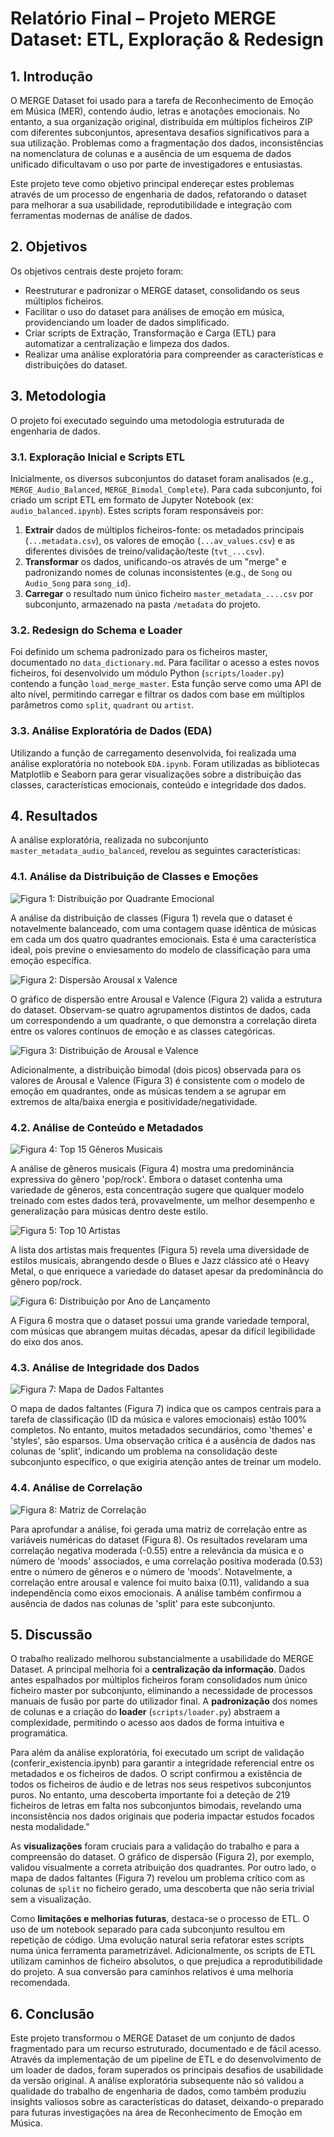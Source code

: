 # Relatório Final – Projeto MERGE Dataset: ETL, Exploração & Redesign

## 1. Introdução

O MERGE Dataset foi usado para a tarefa de Reconhecimento de Emoção em Música (MER), contendo áudio, letras e anotações emocionais. No entanto, a sua organização original, distribuída em múltiplos ficheiros ZIP com diferentes subconjuntos, apresentava desafios significativos para a sua utilização. Problemas como a fragmentação dos dados, inconsistências na nomenclatura de colunas e a ausência de um esquema de dados unificado dificultavam o uso por parte de investigadores e entusiastas.

Este projeto teve como objetivo principal endereçar estes problemas através de um processo de engenharia de dados, refatorando o dataset para melhorar a sua usabilidade, reprodutibilidade e integração com ferramentas modernas de análise de dados.

## 2. Objetivos

Os objetivos centrais deste projeto foram:

-   Reestruturar e padronizar o MERGE dataset, consolidando os seus múltiplos ficheiros.
-   Facilitar o uso do dataset para análises de emoção em música, providenciando um loader de dados simplificado.
-   Criar scripts de Extração, Transformação e Carga (ETL) para automatizar a centralização e limpeza dos dados.
-   Realizar uma análise exploratória para compreender as características e distribuições do dataset.

## 3. Metodologia

O projeto foi executado seguindo uma metodologia estruturada de engenharia de dados.

### 3.1. Exploração Inicial e Scripts ETL

Inicialmente, os diversos subconjuntos do dataset foram analisados (e.g., `MERGE_Audio_Balanced`, `MERGE_Bimodal_Complete`). Para cada subconjunto, foi criado um script ETL em formato de Jupyter Notebook (ex: `audio_balanced.ipynb`). Estes scripts foram responsáveis por:
1.  **Extrair** dados de múltiplos ficheiros-fonte: os metadados principais (`...metadata.csv`), os valores de emoção (`...av_values.csv`) e as diferentes divisões de treino/validação/teste (`tvt_...csv`).
2.  **Transformar** os dados, unificando-os através de um "merge" e padronizando nomes de colunas inconsistentes (e.g., de `Song` ou `Audio_Song` para `song_id`).
3.  **Carregar** o resultado num único ficheiro `master_metadata_....csv` por subconjunto, armazenado na pasta `/metadata` do projeto.

### 3.2. Redesign do Schema e Loader

Foi definido um schema padronizado para os ficheiros master, documentado no `data_dictionary.md`. Para facilitar o acesso a estes novos ficheiros, foi desenvolvido um módulo Python (`scripts/loader.py`) contendo a função `load_merge_master`. Esta função serve como uma API de alto nível, permitindo carregar e filtrar os dados com base em múltiplos parâmetros como `split`, `quadrant` ou `artist`.

### 3.3. Análise Exploratória de Dados (EDA)

Utilizando a função de carregamento desenvolvida, foi realizada uma análise exploratória no notebook `EDA.ipynb`. Foram utilizadas as bibliotecas Matplotlib e Seaborn para gerar visualizações sobre a distribuição das classes, características emocionais, conteúdo e integridade dos dados.

## 4. Resultados

A análise exploratória, realizada no subconjunto `master_metadata_audio_balanced`, revelou as seguintes características:

### 4.1. Análise da Distribuição de Classes e Emoções

![Figura 1: Distribuição por Quadrante Emocional](imagens_relatorio/figura1_quadrantes.png)

A análise da distribuição de classes (Figura 1) revela que o dataset é notavelmente balanceado, com uma contagem quase idêntica de músicas em cada um dos quatro quadrantes emocionais. Esta é uma característica ideal, pois previne o enviesamento do modelo de classificação para uma emoção específica.


![Figura 2: Dispersão Arousal x Valence](imagens_relatorio/figura2_dispersao_arousal_valence.png)

O gráfico de dispersão entre Arousal e Valence (Figura 2) valida a estrutura do dataset. Observam-se quatro agrupamentos distintos de dados, cada um correspondendo a um quadrante, o que demonstra a correlação direta entre os valores contínuos de emoção e as classes categóricas.


![Figura 3: Distribuição de Arousal e Valence](imagens_relatorio/figura3_distribuicao_arousal_valence.png)

Adicionalmente, a distribuição bimodal (dois picos) observada para os valores de Arousal e Valence (Figura 3) é consistente com o modelo de emoção em quadrantes, onde as músicas tendem a se agrupar em extremos de alta/baixa energia e positividade/negatividade.


### 4.2. Análise de Conteúdo e Metadados

![Figura 4: Top 15 Gêneros Musicais](imagens_relatorio/figura4_top_generos.png)

A análise de gêneros musicais (Figura 4) mostra uma predominância expressiva do gênero 'pop/rock'. Embora o dataset contenha uma variedade de gêneros, esta concentração sugere que qualquer modelo treinado com estes dados terá, provavelmente, um melhor desempenho e generalização para músicas dentro deste estilo.


![Figura 5: Top 10 Artistas](imagens_relatorio/figura5_top_artistas.png)

A lista dos artistas mais frequentes (Figura 5) revela uma diversidade de estilos musicais, abrangendo desde o Blues e Jazz clássico até o Heavy Metal, o que enriquece a variedade do dataset apesar da predominância do gênero pop/rock.


![Figura 6: Distribuição por Ano de Lançamento](imagens_relatorio/figura6_distribuicao_ano.png)

A Figura 6 mostra que o dataset possui uma grande variedade temporal, com músicas que abrangem muitas décadas, apesar da difícil legibilidade do eixo dos anos.


### 4.3. Análise de Integridade dos Dados

![Figura 7: Mapa de Dados Faltantes](imagens_relatorio/figura7_dados_faltantes.png)

O mapa de dados faltantes (Figura 7) indica que os campos centrais para a tarefa de classificação (ID da música e valores emocionais) estão 100% completos. No entanto, muitos metadados secundários, como 'themes' e 'styles', são esparsos. Uma observação crítica é a ausência de dados nas colunas de 'split', indicando um problema na consolidação deste subconjunto específico, o que exigiria atenção antes de treinar um modelo.

### 4.4. Análise de Correlação

![Figura 8: Matriz de Correlação](imagens_relatorio/figura8_matriz_correlacao.png)

Para aprofundar a análise, foi gerada uma matriz de correlação entre as variáveis numéricas do dataset (Figura 8). Os resultados revelaram uma correlação negativa moderada (-0.55) entre a relevância da música e o número de 'moods' associados, e uma correlação positiva moderada (0.53) entre o número de gêneros e o número de 'moods'. Notavelmente, a correlação entre arousal e valence foi muito baixa (0.11), validando a sua independência como eixos emocionais. A análise também confirmou a ausência de dados nas colunas de 'split' para este subconjunto.

## 5. Discussão

O trabalho realizado melhorou substancialmente a usabilidade do MERGE Dataset. A principal melhoria foi a **centralização da informação**. Dados antes espalhados por múltiplos ficheiros foram consolidados num único ficheiro master por subconjunto, eliminando a necessidade de processos manuais de fusão por parte do utilizador final. A **padronização** dos nomes de colunas e a criação do **loader** (`scripts/loader.py`) abstraem a complexidade, permitindo o acesso aos dados de forma intuitiva e programática.

Para além da análise exploratória, foi executado um script de validação (conferir_existencia.ipynb) para garantir a integridade referencial entre os metadados e os ficheiros de dados. O script confirmou a existência de todos os ficheiros de áudio e de letras nos seus respetivos subconjuntos puros. No entanto, uma descoberta importante foi a deteção de 219 ficheiros de letras em falta nos subconjuntos bimodais, revelando uma inconsistência nos dados originais que poderia impactar estudos focados nesta modalidade."

As **visualizações** foram cruciais para a validação do trabalho e para a compreensão do dataset. O gráfico de dispersão (Figura 2), por exemplo, validou visualmente a correta atribuição dos quadrantes. Por outro lado, o mapa de dados faltantes (Figura 7) revelou um problema crítico com as colunas de `split` no ficheiro gerado, uma descoberta que não seria trivial sem a visualização.

Como **limitações e melhorias futuras**, destaca-se o processo de ETL. O uso de um notebook separado para cada subconjunto resultou em repetição de código. Uma evolução natural seria refatorar estes scripts numa única ferramenta parametrizável. Adicionalmente, os scripts de ETL utilizam caminhos de ficheiro absolutos, o que prejudica a reprodutibilidade do projeto. A sua conversão para caminhos relativos é uma melhoria recomendada.

## 6. Conclusão

Este projeto transformou o MERGE Dataset de um conjunto de dados fragmentado para um recurso estruturado, documentado e de fácil acesso. Através da implementação de um pipeline de ETL e do desenvolvimento de um loader de dados, foram superados os principais desafios de usabilidade da versão original. A análise exploratória subsequente não só validou a qualidade do trabalho de engenharia de dados, como também produziu insights valiosos sobre as características do dataset, deixando-o preparado para futuras investigações na área de Reconhecimento de Emoção em Música.